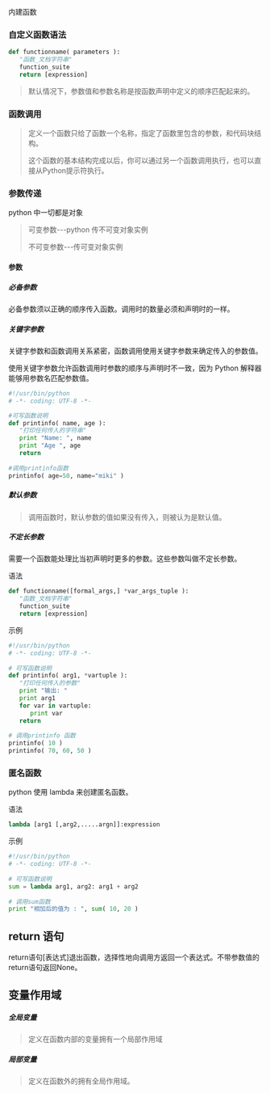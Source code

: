 内建函数

### 自定义函数语法

```python
def functionname( parameters ):
   "函数_文档字符串"
   function_suite
   return [expression]
```

> 默认情况下，参数值和参数名称是按函数声明中定义的顺序匹配起来的。

### 函数调用

> 定义一个函数只给了函数一个名称，指定了函数里包含的参数，和代码块结构。
>
> 这个函数的基本结构完成以后，你可以通过另一个函数调用执行，也可以直接从Python提示符执行。

### 参数传递

python 中一切都是对象

> 可变参数---python 传不可变对象实例
>
> 不可变参数---传可变对象实例

#### 参数

##### 必备参数

必备参数须以正确的顺序传入函数。调用时的数量必须和声明时的一样。

##### 关键字参数

关键字参数和函数调用关系紧密，函数调用使用关键字参数来确定传入的参数值。

使用关键字参数允许函数调用时参数的顺序与声明时不一致，因为 Python 解释器能够用参数名匹配参数值。

```python
#!/usr/bin/python
# -*- coding: UTF-8 -*-

#可写函数说明
def printinfo( name, age ):
   "打印任何传入的字符串"
   print "Name: ", name
   print "Age ", age
   return
 
#调用printinfo函数
printinfo( age=50, name="miki" )
```

##### 默认参数

> 调用函数时，默认参数的值如果没有传入，则被认为是默认值。



##### 不定长参数

需要一个函数能处理比当初声明时更多的参数。这些参数叫做不定长参数。

语法

```python 
def functionname([formal_args,] *var_args_tuple ):
   "函数_文档字符串"
   function_suite
   return [expression]
```

示例

```python
#!/usr/bin/python
# -*- coding: UTF-8 -*-
 
# 可写函数说明
def printinfo( arg1, *vartuple ):
   "打印任何传入的参数"
   print "输出: "
   print arg1
   for var in vartuple:
      print var
   return
 
# 调用printinfo 函数
printinfo( 10 )
printinfo( 70, 60, 50 )
```

### 匿名函数

python 使用 lambda 来创建匿名函数。

语法

```python
lambda [arg1 [,arg2,.....argn]]:expression
```

示例

```python
#!/usr/bin/python
# -*- coding: UTF-8 -*-
 
# 可写函数说明
sum = lambda arg1, arg2: arg1 + arg2
 
# 调用sum函数
print "相加后的值为 : ", sum( 10, 20 )
```

## return 语句

return语句[表达式]退出函数，选择性地向调用方返回一个表达式。不带参数值的return语句返回None。

## 变量作用域

##### 全局变量

> 定义在函数内部的变量拥有一个局部作用域

##### 局部变量

> 定义在函数外的拥有全局作用域。
